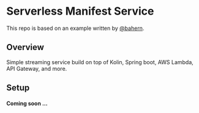 # Serverless Manifest Service

This repo is based on an example written by [@bahern](https://github.com/bahern).

## Overview
Simple streaming service build on top of Kolin, Spring boot, AWS Lambda, API Gateway, and more.

## Setup
#### Coming soon ...




